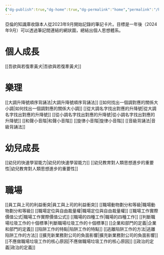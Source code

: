 ```yaml
---
{"dg-publish":true,"dg-home":true,"dg-permalink":"home","permalink":"/home/","tags":["gardenEntry"],"dgPassFrontmatter":true}
---
```


亞倫的知識庫收錄本人從2023年9月開始記錄的筆記卡片。目標是一年後（2024年9月）可以透過筆記間連結的網狀圖，總結出個人思想體系。

# 個人成長
[[吾欲與若復牽黃犬\|吾欲與若復牽黃犬]]

# 樂理
[[大調升降號順序背誦法\|大調升降號順序背誦法]]
[[如何找出一個調對應的關係大小調\|如何找出一個調對應的關係大小調]]
[[從大調名字找出對應的升降號\|從大調名字找出對應的升降號]]
[[從小調名字找出對應的升降號\|從小調名字找出對應的升降號]]
[[和聲小音階\|和聲小音階]]
[[旋律小音階\|旋律小音階]]
[[音級背誦法\|音級背誦法]]

# 幼兒成長
[[幼兒的快速學習能力\|幼兒的快速學習能力]]
[[幼兒教育對人類思想進步的重要性\|幼兒教育對人類思想進步的重要性]]

# 職場
[[員工與上司的利益衝突\|員工與上司的利益衝突]]
[[職場動物劃分和等級\|職場動物劃分和等級]]
[[職場定位與自由裁量權\|職場定位與自由裁量權]]
[[職場工作實際價值公式\|職場工作實際價值公式]]
[[職場的四種工作\|職場的四種工作]]
[[判斷職場垃圾工作的十個標準\|判斷職場垃圾工作的十個標準]]
[[企業和部門的定義\|企業和部門的定義]]
[[陷阱工作的特點\|陷阱工作的特點]]
[[逃離陷阱工作的方法\|逃離陷阱工作的方法]]
[[擴充新業務對公司的負面影響\|擴充新業務對公司的負面影響]]
[[不應做職場垃圾工作的核心原因\|不應做職場垃圾工作的核心原因]]
[[政治的定義\|政治的定義]]